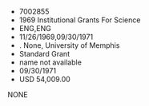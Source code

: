 * 7002855
* 1969 Institutional Grants For Science
* ENG,ENG
* 11/26/1969,09/30/1971
*  . None, University of Memphis
* Standard Grant
*   name not available
* 09/30/1971
* USD 54,009.00

NONE